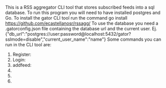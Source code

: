 This is a RSS aggregator CLI tool that stores subscribed feeds into a sql database. 
To run this program you will need to have installed postgres and Go. 
To install the gator CLI tool run the command go install https://github.com/ecastellanosr/rssagg/
To use the database you need a .gatorconfig.json file containing the database url and the current user. Ej. 
{"db_url":"postgres://user:password@localhost:5432/gator?sslmode=disable","current_user_name":"name"}
Some commands you can run in the CLI tool are: 
1. Register: 
2. Login:
3. addfeed:
4. 
5.
6.
